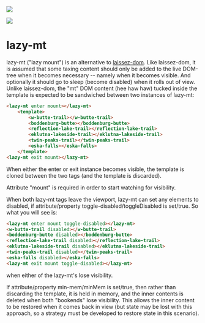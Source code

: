 <a href="https://nodei.co/npm/lazy-mt/"><img src="https://nodei.co/npm/lazy-mt.png"></a>

<img src="https://badgen.net/bundlephobia/minzip/lazy-mt">

# lazy-mt

lazy-mt ("lazy mount") is an alternative to [laissez-dom](https://github.com/bahrus/laissez-dom).  Like laissez-dom, it is assumed that some taxing content should only be added to the live DOM-tree when it becomes necessary -- namely when it becomes visible.  And optionally it should go to sleep (become disabled) when it rolls out of view.  Unlike laissez-dom, the "mt" DOM content (hee haw haw) tucked inside the template is expected to be sandwiched between two instances of lazy-mt:

```html
<lazy-mt enter mount></lazy-mt>
    <template>
        <w-butte-trail></w-butte-trail>
        <boddenburg-butte></boddenburg-butte>
        <reflection-lake-trail></reflection-lake-trail>
        <eklutna-lakeside-trail></eklutna-lakeside-trail>
        <twin-peaks-trail></twin-peaks-trail>
        <eska-falls></eska-falls>
    </template>
<lazy-mt exit mount></lazy-mt>
```

When either the enter or exit instance becomes visible, the template is cloned between the two tags (and the template is discarded).

Attribute "mount" is required in order to start watching for visibility.

When both lazy-mt tags leave the viewport, lazy-mt can set any elements to disabled, if attribute/property toggle-disabled/toggleDisabled is set/true.  So what you will see is:


```html
<lazy-mt enter mount toggle-disabled></lazy-mt>
<w-butte-trail disabled></w-butte-trail>
<boddenburg-butte disabled></boddenburg-butte>
<reflection-lake-trail disabled></reflection-lake-trail>
<eklutna-lakeside-trail disabled></eklutna-lakeside-trail>
<twin-peaks-trail disabled></twin-peaks-trail>
<eska-falls disabled></eska-falls>
<lazy-mt exit mount toggle-disabled></lazy-mt>
```

when either of the lazy-mt's lose visibility.

If attribute/property min-mem/minMem is set/true, then rather than discarding the template, it is held in memory, and the inner contents is deleted when  both "bookends" lose visibility.  This allows the inner content to be restored when it comes back in view (but state may be lost with this approach, so a strategy must be developed to restore state in this scenario).


